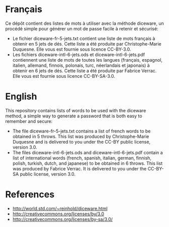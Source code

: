 Français
========

Ce dépôt contient des listes de mots à utiliser avec la méthode diceware,
un procédé simple pour générer un mot de passe facile à retenir et
sécurisé:
- Le fichier diceware-fr-5-jets.txt contient une liste de mots français à
  obtenir en 5 jets de dés. Cette liste a été produite par
  Christophe-Marie Duquesne. Elle vous est fournie sous licence CC-BY-3.0.
- Les fichiers diceware-intl-6-jets.ods et diceware-intl-6-jets.pdf
  contiennent une liste de mots de toutes les langues (français, espagnol,
  italien, allemand, finnois, polonais, turc, néerlandais et japonais) à
  obtenir en 6 jets de dés. Cette liste a été produite par Fabrice Verrac.
  Elle vous est fournie sous licence CC-BY-SA-3.0.

English
========

This repository contains lists of words to be used with the diceware
method, a simple way to generate a password that is both easy to remember
and secure:
- The file diceware-fr-5-jets.txt contains a list of french words to be
  obtained in 5 throws. This list was produced by Christophe-Marie
  Duquesne and is delivered to you under the CC-BY public license, version
  3.0.
- The files diceware-intl-6-jets.ods and diceware-intl-6-jets.pdf contain
  a list of international words (french, spanish, italian, german,
  finnish, polish, turkish, dutch, and japanese) to be obtained in 6
  throws. This list was produced by Fabrice Verrac. It is delivered to you
  under the CC-BY-SA public license, version 3.0.

References
==========
- http://world.std.com/~reinhold/diceware.html
- http://creativecommons.org/licenses/by/3.0
- http://creativecommons.org/licenses/by-sa/3.0/
